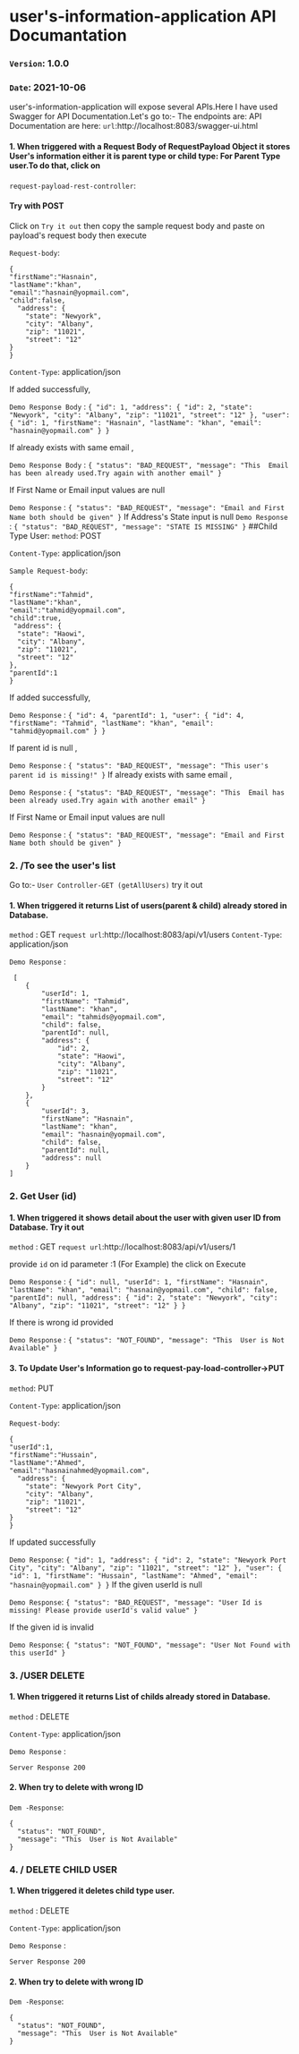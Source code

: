# user's-information-application API Documantation

### `Version`: 1.0.0
### `Date`: 2021-10-06
user's-information-application will expose several APIs.Here I have used Swagger for API Documentation.Let's go to:- 
The endpoints are:
API Documentation are here: `url`:http://localhost:8083/swagger-ui.html
#### 1. When triggered with a Request Body of RequestPayload Object it stores User's information either it is parent type or child type: For Parent Type user.To do that, click on  
`request-payload-rest-controller`: 
#### Try with POST 
Click on `Try it out` then copy the sample request body and paste on payload's request body then execute



`Request-body`:
```            
{
"firstName":"Hasnain",
"lastName":"khan",
"email":"hasnain@yopmail.com",
"child":false,
  "address": {
    "state": "Newyork",
    "city": "Albany",
    "zip": "11021",
    "street": "12"
}
}
```
`Content-Type`:
application/json

If added successfully,

`Demo Response Body` :
`{
"id": 1,
"address": {
  "id": 2,
  "state": "Newyork",
  "city": "Albany",
  "zip": "11021",
  "street": "12"
},
"user": {
  "id": 1,
  "firstName": "Hasnain",
  "lastName": "khan",
  "email": "hasnain@yopmail.com"
}
}`

If already exists with same email ,

`Demo Response Body` :
`{
"status": "BAD_REQUEST",
"message": "This  Email has been already used.Try again with another email"
}`

If First Name  or Email input values are null

`Demo Response` :
`{
"status": "BAD_REQUEST",
"message": "Email and First Name both should be given"
}`
If Address's State input is null
`Demo Response` :
`{
"status": "BAD_REQUEST",
"message": "STATE IS MISSING"
}`
##Child Type User:
`method`: POST

`Content-Type`:
application/json

`Sample Request-body`:
```            
{
"firstName":"Tahmid",
"lastName":"khan",
"email":"tahmid@yopmail.com",
"child":true,
 "address": {
  "state": "Haowi",
  "city": "Albany",
  "zip": "11021",
  "street": "12"
},
"parentId":1
}
```
If added successfully,

`Demo Response` :
`{
"id": 4,
"parentId": 1,
 "user": {
  "id": 4,
  "firstName": "Tahmid",
  "lastName": "khan",
  "email": "tahmid@yopmail.com"
 }
}`

If parent id is null ,

`Demo Response` :
`{
"status": "BAD_REQUEST",
"message": "This user's parent id is missing!"
}`
If already exists with same email ,

`Demo Response` :
`{
"status": "BAD_REQUEST",
"message": "This  Email has been already used.Try again with another email"
}`

If First Name  or Email input values are null

`Demo Response` :
`{
"status": "BAD_REQUEST",
"message": "Email and First Name both should be given"
}`


### 2. /To see the user's list
Go to:-  `User Controller-GET (getAllUsers)`  try it out

#### 1. When triggered it returns List of users(parent & child) already stored in Database.
`method` :
GET
`request url`:http://localhost:8083/api/v1/users
`Content-Type`:
application/json

`Demo Response` :
```
 [
    {
        "userId": 1,
        "firstName": "Tahmid",
        "lastName": "khan",
        "email": "tahmids@yopmail.com",
        "child": false,
        "parentId": null,
        "address": {
            "id": 2,
            "state": "Haowi",
            "city": "Albany",
            "zip": "11021",
            "street": "12"
        }
    },
    {
        "userId": 3,
        "firstName": "Hasnain",
        "lastName": "khan",
        "email": "hasnain@yopmail.com",
        "child": false,
        "parentId": null,
        "address": null
    }
]

```

### 2. Get User (id)
#### 1. When triggered it shows detail about the user with given user ID from Database. Try it out
`method` :
GET
`request url`:http://localhost:8083/api/v1/users/1

provide `id` on id parameter :1 (For Example) the click on Execute

`Demo Response` :
`{
"id": null,
"userId": 1,
"firstName": "Hasnain",
"lastName": "khan",
"email": "hasnain@yopmail.com",
"child": false,
"parentId": null,
"address": {
"id": 2,
"state": "Newyork",
"city": "Albany",
"zip": "11021",
"street": "12"
}
}`


If there is wrong id provided

`Demo Response` :
`{
"status": "NOT_FOUND",
"message": "This  User is Not Available"
}`


#### 3. To Update User's Information go to request-pay-load-controller->PUT


`method`: PUT

`Content-Type`:
application/json

`Request-body`:
```            
{
"userId":1,
"firstName":"Hussain",
"lastName":"Ahmed",
"email":"hasnainahmed@yopmail.com",
  "address": {
    "state": "Newyork Port City",
    "city": "Albany",
    "zip": "11021",
    "street": "12"
}
}
```
If updated successfully

`Demo Response`:
`{
"id": 1,
"address": {
"id": 2,
"state": "Newyork Port City",
"city": "Albany",
"zip": "11021",
"street": "12"
},
"user": {
"id": 1,
"firstName": "Hussain",
"lastName": "Ahmed",
"email": "hasnain@yopmail.com"
}
}`
If the given userId is null

`Demo Response`: `{
"status": "BAD_REQUEST",
"message": "User Id is missing! Please provide userId's valid value"
}`

If the given id is invalid

`Demo Response`: `{
"status": "NOT_FOUND",
"message": "User Not Found with this userId"
}`

### 3. /USER DELETE

#### 1. When triggered it returns List of childs already stored in Database.
`method` :
DELETE

`Content-Type`:
application/json

`Demo Response` :
```
Server Response 200
```
#### 2. When try to delete with wrong ID

`Dem -Response`:
```            
{
  "status": "NOT_FOUND",
  "message": "This  User is Not Available"
}
```


### 4. / DELETE CHILD USER

#### 1. When triggered it deletes child type user.
`method` :
DELETE

`Content-Type`:
application/json

`Demo Response` :
```
Server Response 200
```
#### 2. When try to delete with wrong ID

`Dem -Response`:
```            
{
  "status": "NOT_FOUND",
  "message": "This  User is Not Available"
}
```